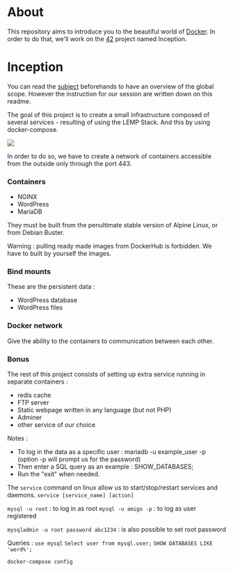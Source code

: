 # About

This repository aims to introduce you to the beautiful world of [Docker](https://docs.docker.com). In order to do that, we'll work on the [42](https://www.42heilbronn.de/en/) project named Inception.

# Inception

You can read the [subject](https://github.com/williamollio/Inception/blob/master/ressources/inception.pdf) beforehands to have an overview of the global scope. However the instruction for our session are written down on this readme.

The goal of this project is to create a small infrastructure composed of several services - resulting of using the LEMP Stack. And this by using docker-compose.

<img src="https://user-images.githubusercontent.com/54292953/147146268-a616f39a-3f16-41f8-80c9-db5494c3dfe7.png"/>

In order to do so, we have to create a network of containers accessible from the outside only through the port 443.
### Containers
- NGINX
- WordPress
- MariaDB

They must be built from the penultimate stable version of Alpine Linux, or from Debian Buster.

Warning : pulling ready made images from DockerHub  is forbidden. We have to built by yourself the images.

### Bind mounts

These are the persistent data :
- WordPress database
- WordPress files

### Docker network

Give the ability to the containers to communication between each other.

### Bonus
The rest of this project consists of setting up extra service running in separate containers :
- redis cache
- FTP server
- Static webpage written in any language (but not PHP)
- Adminer
- other service of our choice

Notes :

- To log in the data as a specific user :
mariadb -u example_user -p
(option -p will prompt us for the password)
- Then enter a SQL query as an example :
SHOW_DATABASES;
- Run the "exit" when needed.

The ```service``` command on linux allow us to start/stop/restart services and daemons.
``` service [service_name] [action] ```

```mysql -u root``` : to log in as root
```mysql -u amigo -p``` : to log as user registered

```mysqladmin -u root password abc1234``` : is also possible to set root password

Queries :
```use mysql```
```Select user from mysql.user;```
```SHOW DATABASES LIKE 'word%';```

```docker-compose config```

